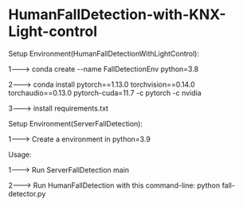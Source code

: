 # HumanFallDetection-with-KNX-Light-control

Setup Environment(HumanFallDetectionWithLightControl):

1---> conda create --name FallDetectionEnv python=3.8

2---> conda install pytorch==1.13.0 torchvision==0.14.0 torchaudio==0.13.0 pytorch-cuda=11.7 -c pytorch -c nvidia

3---> install requirements.txt

Setup Environment(ServerFallDetection):

1---> Create a environment in python=3.9

Usage:

1---> Run ServerFallDetection main

2---> Run HumanFallDetection with this command-line:
	python fall-detector.py
